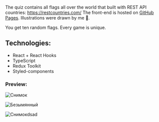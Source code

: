 The quiz contains all flags all over the world that built with REST API countries: https://restcountries.com/
The front-end is hosted on [GitHub Pages](https://wild-dino.github.io/country-flags-quiz/). Illustrations were drawn by me 🙂.

You get ten random flags. Every game is unique. 

## Technologies:
- React + React Hooks
- TypeScript
- Redux Toolkit
- Styled-components

### Preview:
![Снимок](https://user-images.githubusercontent.com/75693419/183411452-39db53cb-b66d-4e6e-a99c-263d59256257.JPG)

![Безымянный](https://user-images.githubusercontent.com/75693419/183861895-344254d3-94ed-4b67-b918-86cc4847e68a.png)

![Снимокdsad](https://user-images.githubusercontent.com/75693419/183861928-65013b73-6e2e-43ec-9310-09dc1c064c70.JPG)

